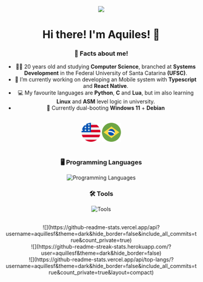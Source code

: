 ![](https://komarev.com/ghpvc/?username=aquillesf&style=flat&color=grey)

# Hi there! I'm Aquiles! 👋

### 🤔 Facts about me!

- 👨‍🎓 20 years old and studying **Computer Science**, branched at **Systems Development** in the Federal University of Santa Catarina **(UFSC)**.
- 💼 I’m currently working on developing an Mobile system with **Typescript** and **React Native**.
- 💻 My favourite languages are **Python**, **C** and **Lua**, but im also learning **Linux** and **ASM** level logic in university.
- 🐧 Currently dual-booting **Windows 11** + **Debian**
<br>

<div>
 <img src = "assets/united-states.png" style = "width: 50px;">
 <img src = "assets/brazil-.png" style = "width: 50px;">
</div>

#

### 🖥️ Programming Languages
![Programming Languages](https://go-skill-icons.vercel.app/api/icons?i=bash,powershell,c,py,nodejs,lua,js,ts,react,postgresql,asm,php&perline=13)

### 🛠️ Tools
![Tools](https://go-skill-icons.vercel.app/api/icons?i=windows,linux,github,git,arduino,androidstudio,visualstudio,vscode,virtualbox,dbeaver,canva&perline=13)


<br>

<html align="center">
  <div align="center">
     ![](https://github-readme-stats.vercel.app/api?username=aquillesf&theme=dark&hide_border=false&include_all_commits=true&count_private=true)<br/>
     ![](https://github-readme-streak-stats.herokuapp.com/?user=aquillesf&theme=dark&hide_border=false)<br/>
     ![](https://github-readme-stats.vercel.app/api/top-langs/?username=aquillesf&theme=dark&hide_border=false&include_all_commits=true&count_private=true&layout=compact)
  </div>
</html>

<br>

